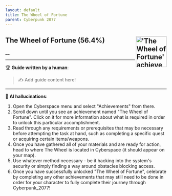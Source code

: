 ```yaml
---
layout: default
title: The Wheel of Fortune
parent: Cyberpunk 2077
---
```


## The Wheel of Fortune (56.4%) <img align="right" src="https://cdn.cloudflare.steamstatic.com/steamcommunity/public/images/apps/1091500/61c7ccea74b66ef3f5d51c078d900d930346e74a.jpg" alt="'The Wheel of Fortune' achievement icon" width="96" height="96">

__

---

:trophy: **Guide written by a human**:

> :writing_hand: Add guide content here!

---

:robot: **AI hallucinations**:

1. Open the Cyberspace menu and select "Achievements" from there.
2. Scroll down until you see an achievement named "The Wheel of Fortune". Click on it for more information about what is required in order to unlock this particular accomplishment.
3. Read through any requirements or prerequisites that may be necessary before attempting the task at hand, such as completing a specific quest or acquiring certain items/weapons.
4. Once you have gathered all of your materials and are ready for action, head to where The Wheel is located in Cyberspace (it should appear on your map).
5. Use whatever method necessary - be it hacking into the system's security or simply finding a way around obstacles blocking access.
6. Once you have successfully unlocked "The Wheel of Fortune", celebrate by completing any other achievements that may still need to be done in order for your character to fully complete their journey through Cyberpunk_2077!
